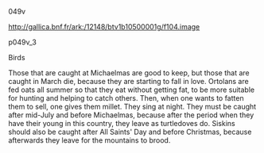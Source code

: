 049v

http://gallica.bnf.fr/ark:/12148/btv1b10500001g/f104.image


p049v_3

Birds

Those that are caught at Michaelmas are good to keep, but those that are caught in March die, because they are starting to fall in love. Ortolans are fed oats all summer so that they eat without getting fat, to be more suitable for hunting and helping to catch others. Then, when one wants to fatten them to sell, one gives them millet. They sing at night. They must be caught after mid-July and before Michaelmas, because after the period when they have their young in this country, they leave as turtledoves do. Siskins should also be caught after All Saints' Day and before Christmas, because afterwards they leave for the mountains to brood.